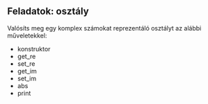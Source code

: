 Feladatok: osztály
------------------

Valósíts meg egy komplex számokat reprezentáló osztályt az alábbi műveletekkel:
- konstruktor
- get_re
- set_re
- get_im
- set_im
- abs
- print
